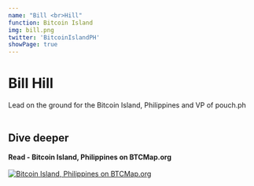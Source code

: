 ```yaml
---
name: "Bill <br>Hill"
function: Bitcoin Island
img: bill.png
twitter: 'BitcoinIslandPH'
showPage: true
---
```


# Bill Hill
 
Lead on the ground for the Bitcoin Island, Philippines and VP of pouch.ph
<br><br>

## Dive deeper


<div class="grid grid-cols-2 gap-5">
<div class="p-3 my-2">

**Read - Bitcoin Island, Philippines on BTCMap.org**  <br><br>
[![Bitcoin Island, Philippines on BTCMap.org](/content/bill1.png)](https://btcmap.org/map/)
</div>


</div>

<br>




